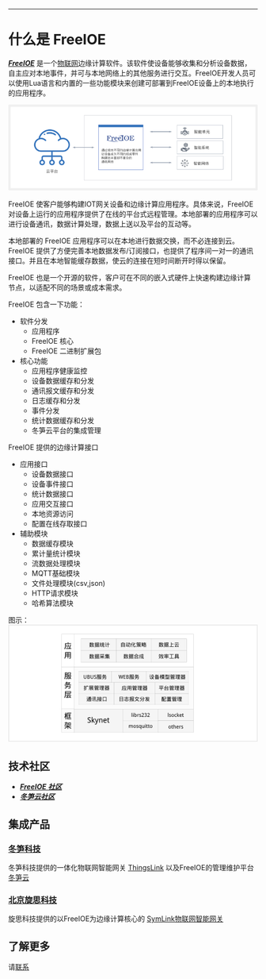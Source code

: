 
---

# 什么是 FreeIOE

***[FreeIOE](http://freeioe.org)*** 是一个[物联网](iot.md)边缘计算软件。该软件使设备能够收集和分析设备数据，自主应对本地事件，并可与本地网络上的其他服务进行交互。FreeIOE开发人员可以使用Lua语言和内置的一些功能模块来创建可部署到FreeIOE设备上的本地执行的应用程序。

![arch](images/arch.png)

FreeIOE 使客户能够构建IOT网关设备和边缘计算应用程序。具体来说，FreeIOE 对设备上运行的应用程序提供了在线的平台式远程管理。本地部署的应用程序可以进行设备通讯，数据计算处理，数据上送以及平台的互动等。

本地部署的 FreeIOE 应用程序可以在本地进行数据交换，而不必连接到云。FreeIOE 提供了方便完善本地数据发布/订阅接口，也提供了程序间一对一的通讯接口。并且在本地智能缓存数据，使云的连接在短时间断开时得以保留。

FreeIOE 也是一个开源的软件，客户可在不同的嵌入式硬件上快速构建边缘计算节点，以适配不同的场景或成本需求。

FreeIOE 包含一下功能：

* 软件分发
  * 应用程序
  * FreeIOE 核心
  * FreeIOE 二进制扩展包
* 核心功能
  * 应用程序健康监控
  * 设备数据缓存和分发
  * 通讯报文缓存和分发
  * 日志缓存和分发
  * 事件分发
  * 统计数据缓存和分发
  * 冬笋云平台的集成管理

FreeIOE 提供的边缘计算接口

* 应用接口
  * 设备数据接口
  * 设备事件接口
  * 统计数据接口
  * 应用交互接口
  * 本地资源访问
  * 配置在线存取接口
* 辅助模块
  * 数据缓存模块
  * 累计量统计模块
  * 流数据处理模块
  * MQTT基础模块
  * 文件处理模块(csv,json)
  * HTTP请求模块
  * 哈希算法模块

图示：
![FreeIOE 组成](images/component.png)

## 技术社区

* ***[FreeIOE 社区](http://freeioe.org)***
* ***[冬笋云社区](http://forum.thingsroot.com)***

## 集成产品

### [冬笋科技](http://www.thingsroot.com)

冬笋科技提供的一体化物联网智能网关 [ThingsLink](https://thingsroot.com/product) 以及FreeIOE的管理维护平台 [冬笋云](https://cloud.thingsroot.com)

### [北京旋思科技](http://www.symid.com)

旋思科技提供的以FreeIOE为边缘计算核心的 [SymLink物联网智能网关](http://symid.com/Hardwares_feature.aspx?nid=206)

## 了解更多

请[联系](mailto:market@freeioe.org)
